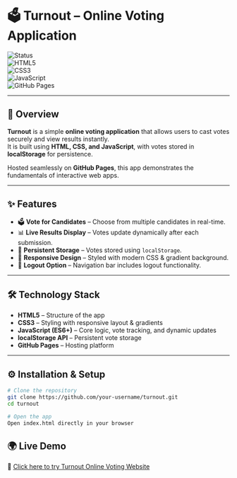 # 🗳️ Turnout – Online Voting Application  

![Status](https://img.shields.io/badge/Status-Live-brightgreen?style=for-the-badge&logo=github&logoColor=white)  
![HTML5](https://img.shields.io/badge/HTML5-orange?style=for-the-badge&logo=html5&logoColor=white)  
![CSS3](https://img.shields.io/badge/CSS3-blue?style=for-the-badge&logo=css3&logoColor=white)  
![JavaScript](https://img.shields.io/badge/JavaScript-ES6+-yellow?style=for-the-badge&logo=javascript&logoColor=yellow)  
![GitHub Pages](https://img.shields.io/badge/Deployed%20on-GitHub%20Pages-white?style=for-the-badge&logo=githubpages&logoColor=white)  

---

## 🚀 Overview  
**Turnout** is a simple **online voting application** that allows users to cast votes securely and view results instantly.  
It is built using **HTML, CSS, and JavaScript**, with votes stored in **localStorage** for persistence.  

Hosted seamlessly on **GitHub Pages**, this app demonstrates the fundamentals of interactive web apps.  

---

## ✨ Features  

- 🗳️ **Vote for Candidates** – Choose from multiple candidates in real-time.  
- 📊 **Live Results Display** – Votes update dynamically after each submission.  
- 💾 **Persistent Storage** – Votes stored using `localStorage`.  
- 🎨 **Responsive Design** – Styled with modern CSS & gradient background.  
- 🔐 **Logout Option** – Navigation bar includes logout functionality.  

---

## 🛠️ Technology Stack  

- **HTML5** – Structure of the app  
- **CSS3** – Styling with responsive layout & gradients  
- **JavaScript (ES6+)** – Core logic, vote tracking, and dynamic updates  
- **localStorage API** – Persistent vote storage  
- **GitHub Pages** – Hosting platform  

---

## ⚙️ Installation & Setup  

```bash
# Clone the repository
git clone https://github.com/your-username/turnout.git
cd turnout

# Open the app
Open index.html directly in your browser
```
## 🌍 Live Demo  

🔗 [Click here to try Turnout Online Voting Website](https://your-username.github.io/turnout/)  
